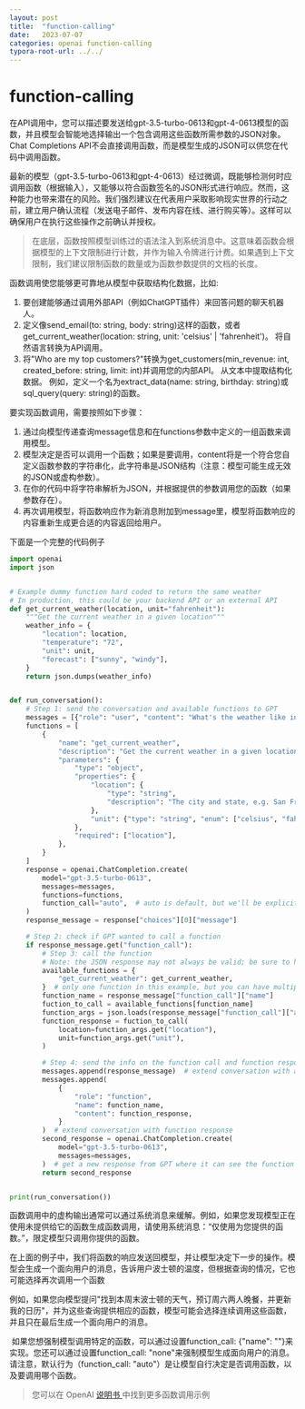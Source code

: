```yaml
---
layout: post
title:  "function-calling"
date:   2023-07-07
categories: openai function-calling	
typora-root-url: ../../
---
```


# function-calling

​	在API调用中，您可以描述要发送给gpt-3.5-turbo-0613和gpt-4-0613模型的函数，并且模型会智能地选择输出一个包含调用这些函数所需参数的JSON对象。Chat Completions API不会直接调用函数，而是模型生成的JSON可以供您在代码中调用函数。

​	最新的模型（gpt-3.5-turbo-0613和gpt-4-0613）经过微调，既能够检测何时应调用函数（根据输入），又能够以符合函数签名的JSON形式进行响应。然而，这种能力也带来潜在的风险。我们强烈建议在代表用户采取影响现实世界的行动之前，建立用户确认流程（发送电子邮件、发布内容在线、进行购买等）。这样可以确保用户在执行这些操作之前确认并授权。

> 在底层，函数按照模型训练过的语法注入到系统消息中。这意味着函数会根据模型的上下文限制进行计数，并作为输入令牌进行计费。如果遇到上下文限制，我们建议限制函数的数量或为函数参数提供的文档的长度。

函数调用使您能够更可靠地从模型中获取结构化数据，比如:

1. 要创建能够通过调用外部API（例如ChatGPT插件）来回答问题的聊天机器人。 
2. 定义像send_email(to: string, body: string)这样的函数，或者get_current_weather(location: string, unit: 'celsius' | 'fahrenheit')。 将自然语言转换为API调用。 
3. 将"Who are my top customers?"转换为get_customers(min_revenue: int, created_before: string, limit: int)并调用您的内部API。 从文本中提取结构化数据。 例如，定义一个名为extract_data(name: string, birthday: string)或sql_query(query: string)的函数。

要实现函数调用，需要按照如下步骤：

1. 通过向模型传递查询message信息和在functions参数中定义的一组函数来调用模型。
2. 模型决定是否可以调用一个函数；如果是要调用，content将是一个符合您自定义函数参数的字符串化，此字符串是JSON结构（注意：模型可能生成无效的JSON或虚构参数）。
3. 在你的代码中将字符串解析为JSON，并根据提供的参数调用您的函数（如果参数存在）。
4. 再次调用模型，将函数响应作为新消息附加到message里，模型将函数响应的内容重新生成更合适的内容返回给用户。

下面是一个完整的代码例子

```python
import openai
import json


# Example dummy function hard coded to return the same weather
# In production, this could be your backend API or an external API
def get_current_weather(location, unit="fahrenheit"):
    """Get the current weather in a given location"""
    weather_info = {
        "location": location,
        "temperature": "72",
        "unit": unit,
        "forecast": ["sunny", "windy"],
    }
    return json.dumps(weather_info)


def run_conversation():
    # Step 1: send the conversation and available functions to GPT
    messages = [{"role": "user", "content": "What's the weather like in Boston?"}]
    functions = [
        {
            "name": "get_current_weather",
            "description": "Get the current weather in a given location",
            "parameters": {
                "type": "object",
                "properties": {
                    "location": {
                        "type": "string",
                        "description": "The city and state, e.g. San Francisco, CA",
                    },
                    "unit": {"type": "string", "enum": ["celsius", "fahrenheit"]},
                },
                "required": ["location"],
            },
        }
    ]
    response = openai.ChatCompletion.create(
        model="gpt-3.5-turbo-0613",
        messages=messages,
        functions=functions,
        function_call="auto",  # auto is default, but we'll be explicit
    )
    response_message = response["choices"][0]["message"]

    # Step 2: check if GPT wanted to call a function
    if response_message.get("function_call"):
        # Step 3: call the function
        # Note: the JSON response may not always be valid; be sure to handle errors
        available_functions = {
            "get_current_weather": get_current_weather,
        }  # only one function in this example, but you can have multiple
        function_name = response_message["function_call"]["name"]
        fuction_to_call = available_functions[function_name]
        function_args = json.loads(response_message["function_call"]["arguments"])
        function_response = fuction_to_call(
            location=function_args.get("location"),
            unit=function_args.get("unit"),
        )

        # Step 4: send the info on the function call and function response to GPT
        messages.append(response_message)  # extend conversation with assistant's reply
        messages.append(
            {
                "role": "function",
                "name": function_name,
                "content": function_response,
            }
        )  # extend conversation with function response
        second_response = openai.ChatCompletion.create(
            model="gpt-3.5-turbo-0613",
            messages=messages,
        )  # get a new response from GPT where it can see the function response
        return second_response


print(run_conversation())
```

​	函数调用中的虚构输出通常可以通过系统消息来缓解。例如，如果您发现模型正在使用未提供给它的函数生成函数调用，请使用系统消息：“仅使用为您提供的函数。”，限定模型只调用你提供的函数。

​		在上面的例子中，我们将函数的响应发送回模型，并让模型决定下一步的操作。模型会生成一个面向用户的消息，告诉用户波士顿的温度，但根据查询的情况，它也可能选择再次调用一个函数

​	例如，如果您向模型提问"找到本周末波士顿的天气，预订周六两人晚餐，并更新我的日历"，并为这些查询提供相应的函数，模型可能会选择连续调用这些函数，并且只在最后生成一个面向用户的消息。

​	如果您想强制模型调用特定的函数，可以通过设置function_call: {"name": "<insert-function-name>"}来实现。您还可以通过设置function_call: "none"来强制模型生成面向用户的消息。请注意，默认行为（function_call: "auto"）是让模型自行决定是否调用函数，以及要调用哪个函数。

> 您可以在 OpenAI [说明书 ](https://github.com/openai/openai-cookbook/blob/main/examples/How_to_call_functions_with_chat_models.ipynb) 中找到更多函数调用示例

